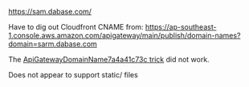 https://sam.dabase.com/

Have to dig out Cloudfront CNAME from:
https://ap-southeast-1.console.aws.amazon.com/apigateway/main/publish/domain-names?domain=sarm.dabase.com

The [ApiGatewayDomainName7a4a41c73c trick](https://github.com/kaihendry/sam-custom-domain-go/blob/master/template.yaml#L51) did not work.

Does not appear to support static/ files
